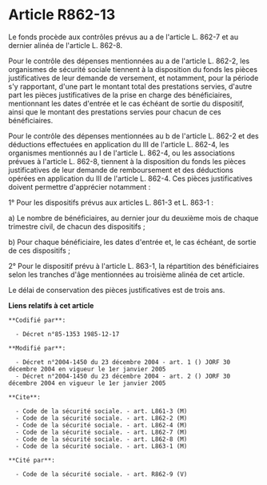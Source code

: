 # Article R862-13

Le fonds procède aux contrôles prévus au a de l'article L. 862-7 et au dernier alinéa de l'article L. 862-8.

Pour le contrôle des dépenses mentionnées au a de l'article L. 862-2, les organismes de sécurité sociale tiennent à la
disposition du fonds les pièces justificatives de leur demande de versement, et notamment, pour la période s'y rapportant,
d'une part le montant total des prestations servies, d'autre part les pièces justificatives de la prise en charge des
bénéficiaires, mentionnant les dates d'entrée et le cas échéant de sortie du dispositif, ainsi que le montant des prestations
servies pour chacun de ces bénéficiaires.

Pour le contrôle des dépenses mentionnées au b de l'article L. 862-2 et des déductions effectuées en application du III de
l'article L. 862-4, les organismes mentionnés au I de l'article L. 862-4, ou les associations prévues à l'article L. 862-8,
tiennent à la disposition du fonds les pièces justificatives de leur demande de remboursement et des déductions opérées en
application du III de l'article L. 862-4. Ces pièces justificatives doivent permettre d'apprécier notamment :

1° Pour les dispositifs prévus aux articles L. 861-3 et L. 863-1 :

a) Le nombre de bénéficiaires, au dernier jour du deuxième mois de chaque trimestre civil, de chacun des dispositifs ;

b) Pour chaque bénéficiaire, les dates d'entrée et, le cas échéant, de sortie de ces dispositifs ;

2° Pour le dispositif prévu à l'article L. 863-1, la répartition des bénéficiaires selon les tranches d'âge mentionnées au
troisième alinéa de cet article.

Le délai de conservation des pièces justificatives est de trois ans.

**Liens relatifs à cet article**

	**Codifié par**:

	  - Décret n°85-1353 1985-12-17

	**Modifié par**:

	  - Décret n°2004-1450 du 23 décembre 2004 - art. 1 () JORF 30 décembre 2004 en vigueur le 1er janvier 2005
	  - Décret n°2004-1450 du 23 décembre 2004 - art. 2 () JORF 30 décembre 2004 en vigueur le 1er janvier 2005

	**Cite**:

	  - Code de la sécurité sociale. - art. L861-3 (M)
	  - Code de la sécurité sociale. - art. L862-2 (M)
	  - Code de la sécurité sociale. - art. L862-4 (M)
	  - Code de la sécurité sociale. - art. L862-7 (M)
	  - Code de la sécurité sociale. - art. L862-8 (M)
	  - Code de la sécurité sociale. - art. L863-1 (M)

	**Cité par**:

	  - Code de la sécurité sociale. - art. R862-9 (V)
